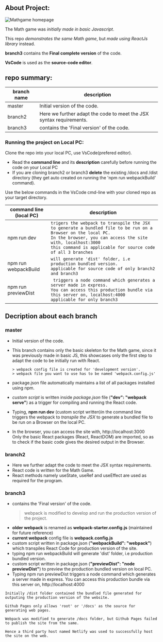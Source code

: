 ## About Project:

<img src="https://github.com/anilbegin/reactjs-mathgame/tree/branch3/images/react-mathgame-page.jpg" alt="Mathgame homepage">

The Math game was _initially made in basic Javascript_.

This repo _demonstrates the same Math game_, but _made using ReactJs library_ instead.

**branch3** contains the **Final complete version** of the code.

**VsCode** is used as the **source-code editor**.

## repo summary:

| branch name | description                                                         |
| ----------- | ------------------------------------------------------------------- |
| master      | Initial version of the code.                                        |
| branch2     | Here we further adapt the code to meet the JSX syntax requirements. |
| branch3     | contains the 'Final version' of the code.                           |

### Running the project on Local PC:

Clone the repo into your local PC, use VsCode(prefered editor).

- Read the **command line** and its **description** carefully before running the code on your Local PC
- If you are cloning branch2 or branch3 **delete** the existing /docs and /dist directory (they get auto created on running the 'npm run webpackBuild' command).

Use the below commands in the VsCode cmd-line with your cloned repo as your target directory.

| command line <br>(local PC) | description                                                                                                                                                                                                                                           |
| --------------------------- | ----------------------------------------------------------------------------------------------------------------------------------------------------------------------------------------------------------------------------------------------------- |
| npm run dev                 | `trigers the webpack to transpile the JSX to generate a bundled file to be run on a Browser on the local PC.`<br> `In the browser, you can access the site with, localhost:3000` <br> `this command is applicable for source code of all 3 branches ` |
| npm run webpackBuild        | `will generate 'dist' folder, i.e production bundled version.` <br> `applicable for source code of only branch2 and branch3 `                                                                                                                         |
| npm run previewDist         | ` triggers a node command which generates a server made in express.`<br>`You can access this production bundle via this server on, localhost:4000 ` <br> `applicable for only branch3 `                                                               |

## Decription about each branch

### master

- Initial version of the code.
- This branch contains only the basic skeleton for the Math game,
  since it was previously made in basic JS, this showcases only the first
  step to adapt the code to be initially run with React.

      > webpack config file is created for 'development version'.
      > webpack file you want to use has to be named 'webpack.config.js'

- package.json file automatically maintains a list of all packages installed using npm.
- _custom script_ is written inside _package.json_ file (**"dev": "webpack serve"**) as a trigger for compiling and running the React code.
- Typing, **npm run dev** (custom script written)in the command line triggers the webpack to _transpile the JSX_ to generate a bundled file to be run on a Browser on the local PC.
- In the browser, you can access the site with, http://localhost:3000 \
  Only the basic React packages (React, ReactDOM) are imported, so as to check
  if the basic code gives the desired output in the Browser.

### branch2

- Here we further adapt the code to meet the JSX syntax requirements.
- React code is written for the Math Game.
- React methods namely useState, useRef and useEffect are used as required for the program.

### branch3

- contains the 'Final version' of the code.
  > webpack is modified to develop and run the production version of the project.
- **older webpack** is renamed as **webpack-starter.config.js** (maintained for future reference)
- **current webpack** config file is **webpack.config.js**
- custom script written in package.json (**"webpackBuild": "webpack"**) which transpiles React Code
  for production version of the site.
- typing npm run webpackBuild will generate 'dist' folder, i.e production bundled version.
- custom script written in package.json (**"previewDist": "node previewDist"**) to preview the
  production bundled version on local PC.
- Typing npm run previewDist triggers a node command which generates a server made in express.
  You can access this production bundle via this server on, http://localhost:4000

`Initially /dist folder contained the bundled file generated for outputing the production version of the website.`<br>

`Github Pages only allows 'root' or '/docs' as the source for generating web pages.`<br>

`Webpack was modified to generate /docs folder, but Github Pages failed to publish the site from the same.`<br>

`Hence a third party host named Netlify was used to successfully host the site on the web.`
